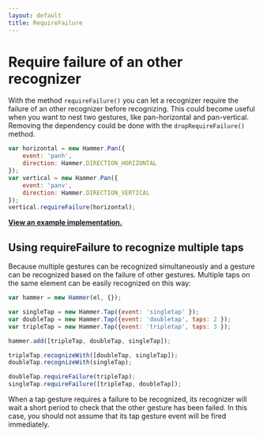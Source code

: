 ```yaml
---
layout: default
title: RequireFailure
---
```


# Require failure of an other recognizer

With the method `requireFailure()` you can let a recognizer require the failure of an other recognizer before recognizing.
This could become useful when you want to nest two gestures, like pan-horizontal and pan-vertical.
Removing the dependency could be done with the `dropRequireFailure()` method.

````js
var horizontal = new Hammer.Pan({
	event: 'panh',
	direction: Hammer.DIRECTION_HORIZONTAL
});
var vertical = new Hammer.Pan({
	event: 'panv',
	direction: Hammer.DIRECTION_VERTICAL
});
vertical.requireFailure(horizontal);
````
**[View an example implementation.](https://cdn.rawgit.com/hammerjs/hammer.js/master/tests/manual/nested.html)**

## Using requireFailure to recognize multiple taps

Because multiple gestures can be recognized simultaneously and a
gesture can be recognized based on the failure of other gestures.
Multiple taps on the same element can be easily recognized on this way:

````js
var hammer = new Hammer(el, {});

var singleTap = new Hammer.Tap({event: 'singletap' });
var doubleTap = new Hammer.Tap({event: 'doubletap', taps: 2 });
var tripleTap = new Hammer.Tap({event: 'tripletap', taps: 3 });

hammer.add([tripleTap, doubleTap, singleTap]);

tripleTap.recognizeWith([doubleTap, singleTap]);
doubleTap.recognizeWith(singleTap);

doubleTap.requireFailure(tripleTap);
singleTap.requireFailure([tripleTap, doubleTap]);
````

When a tap gesture requires a failure to be recognized, its
recognizer will wait a short period to check that the other gesture has
been failed. In this case, you should not assume that its tap gesture event
will be fired immediately.
